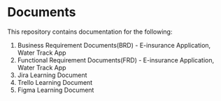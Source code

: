 # Documents
This repository contains documentation for the following:
1. Business Requirement Documents(BRD) - E-insurance Application, Water Track App
2. Functional Requirement Documents(FRD) - E-insurance Application, Water Track App
3. Jira Learning Document
4. Trello Learning Document
5. Figma Learning Document 
